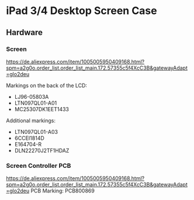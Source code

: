 # iPad 3/4 Desktop Screen Case

## Hardware

### Screen

<https://de.aliexpress.com/item/1005005950409168.html?spm=a2g0o.order_list.order_list_main.172.57355c5f4XcC3B&gatewayAdapt=glo2deu>

Markings on the back of the LCD:

* LJ96-05803A
* LTN097QL01-A01
* MC25307DK1EET1433

Additional markings:

* LTN097QL01-A03
* 6CCEI1814D
* E164704-R
* DLN22270J2TF1HDAZ

### Screen Controller PCB

<https://de.aliexpress.com/item/1005005950409168.html?spm=a2g0o.order_list.order_list_main.172.57355c5f4XcC3B&gatewayAdapt=glo2deu>
PCB Marking: PCB800869
